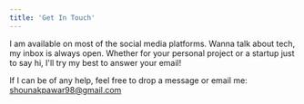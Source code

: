 ```yaml
---
title: 'Get In Touch'
---
```


I am available on most of the social media platforms. Wanna talk about tech, my inbox is always open. Whether for your personal project or a startup just to say hi, I'll try my best to answer your email!

If I can be of any help, feel free to drop a message or email me: shounakpawar98@gmail.com
